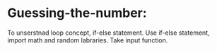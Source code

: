 # Guessing-the-number:
To unserstnad loop concept, if-else statement.
Use if-else statement, import math and random labraries. Take input function.

